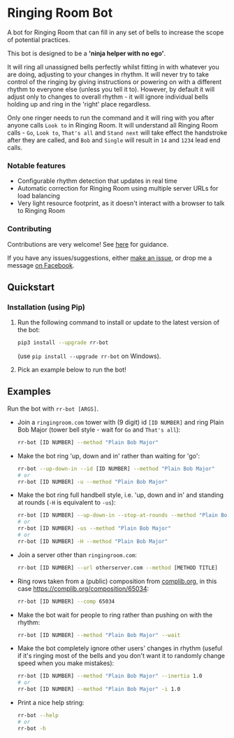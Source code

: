 # Ringing Room Bot
A bot for Ringing Room that can fill in any set of bells to increase the scope of potential practices.

This bot is designed to be a **'ninja helper with no ego'**.

It will ring all unassigned bells perfectly whilst fitting in with whatever you are doing, adjusting to
your changes in rhythm.
It will never try to take control of the ringing by giving instructions or powering on with a
different rhythm to everyone else (unless you tell it to).
However, by default it will adjust only to changes to overall rhythm - it will ignore individual
bells holding up and ring in the 'right' place regardless.

Only one ringer needs to run the command and it will ring with you after anyone calls `Look to` in
Ringing Room.
It will understand all Ringing Room calls - `Go`, `Look to`, `That's all` and `Stand next` will
take effect the handstroke after they are called, and `Bob` and `Single` will result in `14` and
`1234` lead end calls.

### Notable features
- Configurable rhythm detection that updates in real time
- Automatic correction for Ringing Room using multiple server URLs for load balancing
- Very light resource footprint, as it doesn't interact with a browser to talk to Ringing Room

### Contributing
Contributions are very welcome!  See [here](CONTRIBUTING.md) for guidance.

If you have any issues/suggestions, either
[make an issue](https://github.com/Kneasle/ringing-room-bot/issues/new), or drop me a message
[on Facebook](https://www.facebook.com/kneasle.wh.71).


## Quickstart
### Installation (using Pip)
1. Run the following command to install or update to the latest version of the bot:
   ```bash
   pip3 install --upgrade rr-bot
   ```
   (use `pip install --upgrade rr-bot` on Windows).

2. Pick an example below to run the bot!

## Examples
Run the bot with `rr-bot [ARGS]`.

*   Join a `ringingroom.com` tower with (9 digit) id `[ID NUMBER]` and ring Plain Bob Major (tower
    bell style - wait for `Go` and `That's all`):
    ```bash
    rr-bot [ID NUMBER] --method "Plain Bob Major"
    ```

*   Make the bot ring 'up, down and in' rather than waiting for 'go':
    ```bash
    rr-bot --up-down-in --id [ID NUMBER] --method "Plain Bob Major"
    # or
    rr-bot [ID NUMBER] -u --method "Plain Bob Major"
    ```

*   Make the bot ring full handbell style, i.e. 'up, down and in' and standing at rounds (`-H` is
    equivalent to `-us`):
    ```bash
    rr-bot [ID NUMBER] --up-down-in --stop-at-rounds --method "Plain Bob Major"
    # or
    rr-bot [ID NUMBER] -us --method "Plain Bob Major"
    # or
    rr-bot [ID NUMBER] -H --method "Plain Bob Major"
    ```

*   Join a server other than `ringingroom.com`:
    ```bash
    rr-bot [ID NUMBER] --url otherserver.com --method [METHOD TITLE]
    ```

*   Ring rows taken from a (public) composition from [complib.org](http://complib.org/), in this
    case https://complib.org/composition/65034:
    ```bash
    rr-bot [ID NUMBER] --comp 65034
    ```

*   Make the bot wait for people to ring rather than pushing on with the rhythm:
    ```bash
    rr-bot [ID NUMBER] --method "Plain Bob Major" --wait
    ```

*   Make the bot completely ignore other users' changes in rhythm (useful if it's ringing most of
    the bells and you don't want it to randomly change speed when you make mistakes):
    ```bash
    rr-bot [ID NUMBER] --method "Plain Bob Major" --inertia 1.0
    # or
    rr-bot [ID NUMBER] --method "Plain Bob Major" -i 1.0
    ```

*   Print a nice help string:
    ```bash
    rr-bot --help
    # or
    rr-bot -h
    ```
